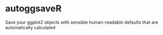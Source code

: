 # autoggsaveR
Save your ggplot2 objects with sensible human-readable defaults that are automatically calculated
